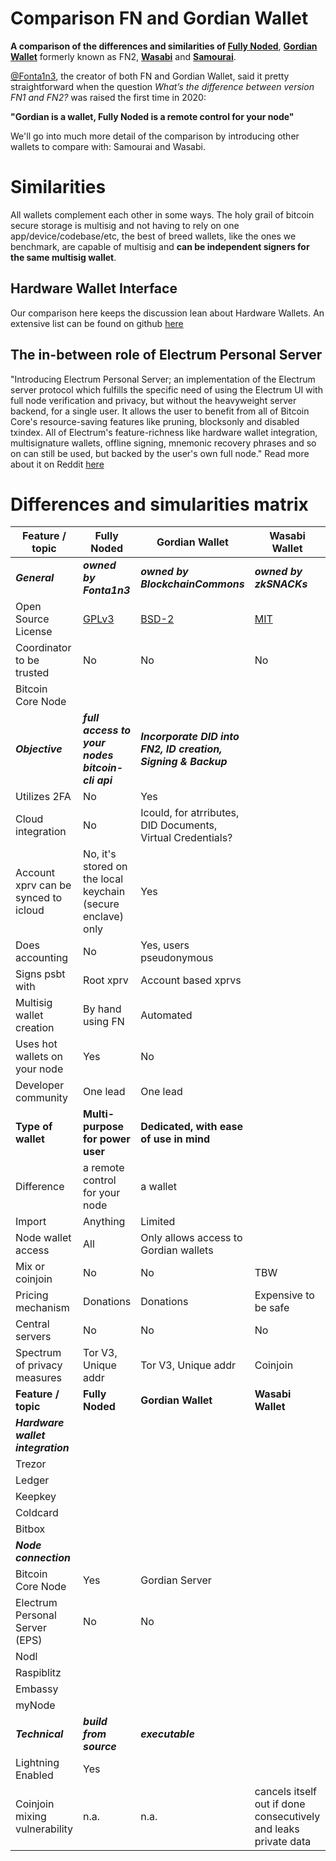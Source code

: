 
# Comparison FN and Gordian Wallet

**A comparison of the differences and similarities of [Fully Noded](https://github.com/Fonta1n3/FullyNoded)**, **[Gordian Wallet](https://github.com/BlockchainCommons/GordianWallet-iOS)** formerly known as FN2, **[Wasabi](https://github.com/zkSNACKs/WalletWasabi)** and **[Samourai](https://github.com/Samourai-Wallet)**.

[@Fonta1n3](https://github.com/Fonta1n3), the creator of both FN and Gordian Wallet, said it pretty straightforward when the question *What’s the difference between version FN1 and FN2?* was raised the first time in 2020: <br/>

**"Gordian is a wallet, Fully Noded is a remote control for your node"**

We'll go into much more detail of the comparison by introducing other wallets to compare with: Samourai and Wasabi.

# Similarities

All wallets complement each other in some ways. The holy grail of bitcoin secure storage is multisig and not having to rely on one app/device/codebase/etc, the best of breed wallets, like the ones we benchmark, are capable of multisig and **can be independent signers for the same multisig wallet**.

## Hardware Wallet Interface
Our comparison here keeps the discussion lean about Hardware Wallets. An extensive list can be found on github [here](https://github.com/bitcoin-core/HWI)

## The in-between role of Electrum Personal Server
"Introducing Electrum Personal Server; an implementation of the Electrum server protocol which fulfills the specific need of using the Electrum UI with full node verification and privacy, but without the heavyweight server backend, for a single user. It allows the user to benefit from all of Bitcoin Core's resource-saving features like pruning, blocksonly and disabled txindex. All of Electrum's feature-richness like hardware wallet integration, multisignature wallets, offline signing, mnemonic recovery phrases and so on can still be used, but backed by the user's own full node."
Read more about it on Reddit [here](https://www.reddit.com/r/Bitcoin/comments/7w6a9k/electrum_personal_server_the_best_way_to_connect/)

# Differences and simularities matrix

| Feature / topic                  | Fully Noded                             | Gordian Wallet                       | Wasabi Wallet                           | Samourai Wallet                           | Blue Wallet   |
| ---------------------------------| ----------------------------------------| -------------------------------------| ----------------------------------------| ----------------------------------------| ----------------| 
| ***General***                        | ***owned by Fonta1n3***   | ***owned by BlockchainCommons***             |***owned by zkSNACKs***|***owned by Katana Cryptographic***   ||
| Open Source License  | [GPLv3](https://github.com/Fonta1n3/FullyNoded/blob/master/LICENSE.md)                                         | [BSD-2](https://github.com/BlockchainCommons/GordianWallet-iOS/blob/master/LICENSE)                  | [MIT](https://github.com/zkSNACKs/WalletWasabi/blob/master/LICENSE.md)                                |[Unlicense](https://github.com/Samourai-Wallet/samourai-wallet-android/blob/develop/LICENSE)     |[MIT](https://github.com/BlueWallet/BlueWallet/blob/master/LICENSE)|
| Coordinator to be trusted               | No                                     | No        |No|Yes|TBW                                               |
| Bitcoin Core Node             |                                      |         ||| 
| ***Objective***                        | ***full access to your nodes bitcoin-cli api***   | ***Incorporate DID into FN2, ID creation, Signing & Backup***             ||| |
| Utilizes 2FA               | No                                      | Yes                                  ||| TBW                                               |
| Cloud integration               | No                                      | Icould, for atrributes, DID Documents, Virtual Credentials?                                  |||                       |
| Account xprv can be synced to icloud | No, it's stored on the local keychain (secure enclave) only                                   | Yes                                   ||| |
| Does accounting                  | No                                      | Yes, users pseudonymous              |||    |
| Signs psbt with                  | Root xprv                               | Account based xprvs                  ||| TBW                                               |
| Multisig wallet creation         | By hand using FN                        | Automated                            ||| TBW                                               |
| Uses hot wallets on your node    | Yes                                     | No                                   ||| TBW                                               |
| Developer community                  | One lead | One lead | | || 
| **Type of wallet**               | **Multi-purpose for power user**        | **Dedicated, with ease of use in mind**  |||                                                   |
| Difference                       | a remote control for your node          | a wallet                             |||                                               |
| Import                           | Anything                                | Limited                              ||| TBW                                               |
| Node wallet access               | All                                     | Only allows access to Gordian wallets    ||| TBW                                               |
| Mix or coinjoin               | No                                     | No        | TBW                                           |||
| Pricing mechanism               | Donations                                     | Donations        |Expensive to be safe|| TBW                                               |
| Central servers               | No                                     | No        |No|Yes| TBW                                               |
| Spectrum of privacy measures       | Tor V3, Unique addr                                    | Tor V3, Unique addr    |Coinjoin |Coinjoin | |TBW                                               |
| **Feature / topic**                  | **Fully Noded**                             | **Gordian Wallet**                       | **Wasabi Wallet**                           | **Samourai Wallet**                           | **Blue Wallet**  |
| ***Hardware wallet integration***     |    |          |||
| Trezor               |                                     |        ||Watch only| 
| Ledger               |                                     |        ||Watch only| 
| Keepkey               |                                     |        ||Watch only| 
| Coldcard               |                                     |        ||Watch only| 
| Bitbox               |                                     |        ||Watch only| 
| ***Node connection***     |    |          |||
| Bitcoin Core Node        | Yes              | Gordian Server  ||No|
| Electrum Personal Server (EPS)| No|No|||Yes|
| Nodl             |                                      |         ||| 
| Raspiblitz             |                                      |         || 
| Embassy             |                                      |         ||| 
| myNode             |                                      |         ||| 
| ***Technical***                        | ***build from source***   | ***executable***             |||
| Lightning Enabled             | Yes                          |         ||Yes| 
| Coinjoin mixing vulnerability  | n.a.|n.a.| cancels itself out if done consecutively and leaks private data| no such vulnerability present||